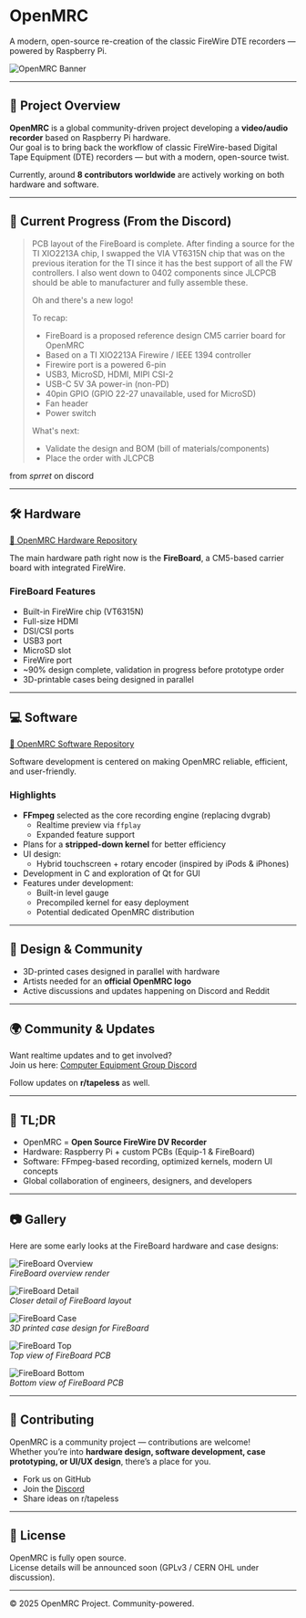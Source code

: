 # OpenMRC 



A modern, open-source re-creation of the classic FireWire DTE recorders — powered by Raspberry Pi.  

![OpenMRC Banner](https://placehold.co/1000x200/FFFFFF/000000?font=roboto&bold&text=OpenMRC+Project)

---

## 🚀 Project Overview  

**OpenMRC** is a global community-driven project developing a **video/audio recorder** based on Raspberry Pi hardware.  
Our goal is to bring back the workflow of classic FireWire-based Digital Tape Equipment (DTE) recorders — but with a modern, open-source twist.  

Currently, around **8 contributors worldwide** are actively working on both hardware and software.  

---
## 🚧 Current Progress (From the Discord)

> PCB layout of the FireBoard is complete. After finding a source for the TI XIO2213A chip, I swapped the VIA VT6315N chip that was on the previous iteration for the TI since it has the best support of all the FW controllers. I also went down to 0402 components since JLCPCB should be able to manufacturer and fully assemble these.
>
> Oh and there's a new logo!
>
> To recap:
>
> * FireBoard is a proposed reference design CM5 carrier board for OpenMRC
> * Based on a TI XIO2213A Firewire / IEEE 1394 controller
> * Firewire port is a powered 6-pin
> * USB3, MicroSD, HDMI, MIPI CSI-2
> * USB-C 5V 3A power-in (non-PD)
> * 40pin GPIO (GPIO 22-27 unavailable, used for MicroSD)
> * Fan header
> * Power switch
>
> What's next:
>
> * Validate the design and BOM (bill of materials/components)
> * Place the order with JLCPCB

from *sprret* on discord




---

## 🛠️ Hardware  

[🔗 OpenMRC Hardware Repository](https://github.com/openMRC/Hardware)  

The main hardware path right now is the **FireBoard**, a CM5-based carrier board with integrated FireWire.  

### FireBoard Features  
- Built-in FireWire chip (VT6315N)  
- Full-size HDMI  
- DSI/CSI ports  
- USB3 port  
- MicroSD slot  
- FireWire port  
- ~90% design complete, validation in progress before prototype order  
- 3D-printable cases being designed in parallel  

---

## 💻 Software  

[🔗 OpenMRC Software Repository](https://github.com/openMRC/Software)  

Software development is centered on making OpenMRC reliable, efficient, and user-friendly.  

### Highlights  
- **FFmpeg** selected as the core recording engine (replacing dvgrab)  
  - Realtime preview via `ffplay`  
  - Expanded feature support  
- Plans for a **stripped-down kernel** for better efficiency  
- UI design:  
  - Hybrid touchscreen + rotary encoder (inspired by iPods & iPhones)  
- Development in C and exploration of Qt for GUI  
- Features under development:  
  - Built-in level gauge  
  - Precompiled kernel for easy deployment  
  - Potential dedicated OpenMRC distribution  

---

## 🎨 Design & Community  

- 3D-printed cases designed in parallel with hardware  
- Artists needed for an **official OpenMRC logo**  
- Active discussions and updates happening on Discord and Reddit  

---

## 🌍 Community & Updates  

Want realtime updates and to get involved?  
Join us here: [Computer Equipment Group Discord](https://discord.gg/XP8uHH9ArF)  

Follow updates on **r/tapeless** as well.  

---

## 📌 TL;DR  

- OpenMRC = **Open Source FireWire DV Recorder**  
- Hardware: Raspberry Pi + custom PCBs (Equip-1 & FireBoard)  
- Software: FFmpeg-based recording, optimized kernels, modern UI concepts  
- Global collaboration of engineers, designers, and developers  

---

## 📷 Gallery  

Here are some early looks at the FireBoard hardware and case designs:  

![FireBoard Overview](fireboardOverview.png)  
*FireBoard overview render*  

![FireBoard Detail](fireboardDetail.png)  
*Closer detail of FireBoard layout*  

![FireBoard Case](fireboardCase.png)  
*3D printed case design for FireBoard*  

![FireBoard Top](fireboardTop.png)  
*Top view of FireBoard PCB*  

![FireBoard Bottom](fireboardBottom.png)  
*Bottom view of FireBoard PCB*  

---

## 🙌 Contributing  

OpenMRC is a community project — contributions are welcome!  
Whether you’re into **hardware design, software development, case prototyping, or UI/UX design**, there’s a place for you.  

- Fork us on GitHub  
- Join the [Discord](https://discord.gg/XP8uHH9ArF)  
- Share ideas on r/tapeless  

---

## 📜 License  

OpenMRC is fully open source.  
License details will be announced soon (GPLv3 / CERN OHL under discussion).  

---

© 2025 OpenMRC Project. Community-powered.  
